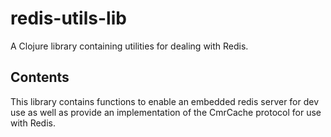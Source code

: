 # redis-utils-lib

A Clojure library containing utilities for dealing with Redis.

## Contents

This library contains functions to enable an embedded redis server for dev use
as well as provide an implementation of the CmrCache protocol for use with Redis.
